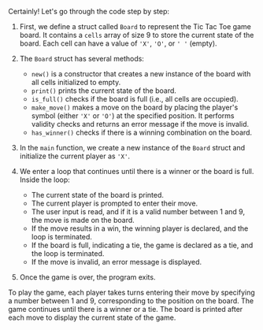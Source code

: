 Certainly! Let's go through the code step by step:

1. First, we define a struct called `Board` to represent the Tic Tac Toe game board. It contains a `cells` array of size 9 to store the current state of the board. Each cell can have a value of `'X'`, `'O'`, or `' '` (empty).

2. The `Board` struct has several methods:
   - `new()` is a constructor that creates a new instance of the board with all cells initialized to empty.
   - `print()` prints the current state of the board.
   - `is_full()` checks if the board is full (i.e., all cells are occupied).
   - `make_move()` makes a move on the board by placing the player's symbol (either `'X'` or `'O'`) at the specified position. It performs validity checks and returns an error message if the move is invalid.
   - `has_winner()` checks if there is a winning combination on the board.

3. In the `main` function, we create a new instance of the `Board` struct and initialize the current player as `'X'`.

4. We enter a loop that continues until there is a winner or the board is full. Inside the loop:
   - The current state of the board is printed.
   - The current player is prompted to enter their move.
   - The user input is read, and if it is a valid number between 1 and 9, the move is made on the board.
   - If the move results in a win, the winning player is declared, and the loop is terminated.
   - If the board is full, indicating a tie, the game is declared as a tie, and the loop is terminated.
   - If the move is invalid, an error message is displayed.

5. Once the game is over, the program exits.

To play the game, each player takes turns entering their move by specifying a number between 1 and 9, corresponding to the position on the board. The game continues until there is a winner or a tie. The board is printed after each move to display the current state of the game.